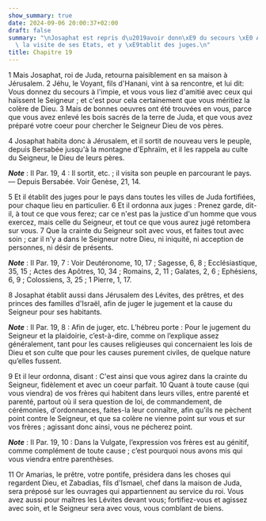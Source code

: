 ```yaml
---
show_summary: true
date: 2024-09-06 20:00:37+02:00
draft: false
summary: "\nJosaphat est repris d\u2019avoir donn\xE9 du secours \xE0 Achab.\nIl fait\
  \ la visite de ses Etats, et y \xE9tablit des juges.\n"
title: Chapitre 19
---
```





1 Mais Josaphat, roi de Juda, retourna paisiblement en sa maison à Jérusalem. 2 Jéhu, le Voyant, fils d'Hanani, vint à sa rencontre, et lui dit: Vous donnez du secours à l'impie, et vous vous liez d'amitié avec ceux qui haïssent le Seigneur ; et c'est pour cela certainement que vous méritiez la colère de Dieu. 3 Mais de bonnes oeuvres ont été trouvées en vous, parce que vous avez enlevé les bois sacrés de la terre de Juda, et que vous avez préparé votre coeur pour chercher le Seigneur Dieu de vos pères.


4 Josaphat habita donc à Jérusalem, et il sortit de nouveau vers le peuple, depuis Bersabée jusqu'à la montagne d'Ephraïm, et il les rappela au culte du Seigneur, le Dieu de leurs pères.

***Note*** :  II Par. 19, 4 : Il sortit, etc. ; il visita son peuple en parcourant le pays. ― Depuis Bersabée. Voir Genèse, 21, 14.

5 Et il établit des juges pour le pays dans toutes les villes de Juda fortifiées, pour chaque lieu en particulier. 6 Et il ordonna aux juges : Prenez garde, dit-il, à tout ce que vous ferez; car ce n'est pas la justice d'un homme que vous exercez, mais celle du Seigneur, et tout ce que vous aurez jugé retombera sur vous. 7 Que la crainte du Seigneur soit avec vous, et faites tout avec soin ; car il n'y a dans le Seigneur notre Dieu, ni iniquité, ni acception de personnes, ni désir de présents.

***Note*** :  II Par. 19, 7 : Voir Deutéronome, 10, 17 ; Sagesse, 6, 8 ; Ecclésiastique, 35, 15 ; Actes des Apôtres, 10, 34 ; Romains, 2, 11 ; Galates, 2, 6 ; Ephésiens, 6, 9 ; Colossiens, 3, 25 ; 1 Pierre, 1, 17.


8 Josaphat établit aussi dans Jérusalem des Lévites, des prêtres, et des princes des familles d'Israël, afin de juger le jugement et la cause du Seigneur pour ses habitants.

***Note*** :  II Par. 19, 8 : Afin de juger, etc. L’hébreu porte : Pour le jugement du Seigneur et la plaidoirie, c’est-à-dire, comme on l’explique assez généralement, tant pour les causes religieuses qui concernaient les lois de Dieu et son culte que pour les causes purement civiles, de quelque nature qu’elles fussent.

9 Et il leur ordonna, disant : C'est ainsi que vous agirez dans la crainte du Seigneur, fidèlement et avec un coeur parfait. 10 Quant à toute cause (qui vous viendra) de vos frères qui habitent dans leurs villes, entre parenté et parenté, partout où il sera question de loi, de commandement, de cérémonies, d'ordonnances, faites-la leur connaître, afin qu'ils ne pèchent point contre le Seigneur, et que sa colère ne vienne point sur vous et sur vos frères ; agissant donc ainsi, vous ne pécherez point.

***Note*** :  II Par. 19, 10 : Dans la Vulgate, l’expression vos frères est au génitif, comme complément de toute cause ; c’est pourquoi nous avons mis qui vous viendra entre parenthèses.

11 Or Amarias, le prêtre, votre pontife, présidera dans les choses qui regardent Dieu, et Zabadias, fils d'Ismael, chef dans la maison de Juda, sera préposé sur les ouvrages qui appartiennent au service du roi. Vous avez aussi pour maîtres les Lévites devant vous; fortifiez-vous et agissez avec soin, et le Seigneur sera avec vous, vous comblant de biens.

